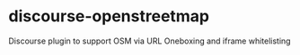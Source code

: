 discourse-openstreetmap
=======================

Discourse plugin to support OSM via URL Oneboxing and iframe whitelisting
